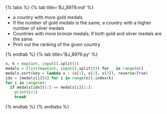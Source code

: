 {% tabs %}
{% tab title='BJ_8979.md' %}

* a country with more gold medals
* If the number of gold medals is the same, a country with a higher number of silver medals
* Countries with more bronze medals, if both gold and silver medals are the same
* Print out the ranking of the given country

{% endtab %}
{% tab title='BJ_8979.py' %}

```py
n, k = map(int, input().split())
medals = [list(map(int, input().split())) for _ in range(n)]
medals.sort(key = lambda x : (x[1], x[2], x[3]), reverse=True)
idx = [medals[i][0] for i in range(n)].index(k)
for i in range(n):
  if medals[idx][1:] == medals[i][1:]:
    print(i+1)
    break
```

{% endtab %}
{% endtabs %}